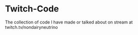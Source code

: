 # Twitch-Code
The collection of code I have made or talked about on stream at twitch.tv/nondairyneutrino
